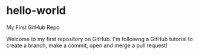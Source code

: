# hello-world
My First GitHub Repo

Welcome to my first repository on GitHub.  I'm folloiwng a GitHub tutorial to create a branch, make a commit, open and merge a pull request!
